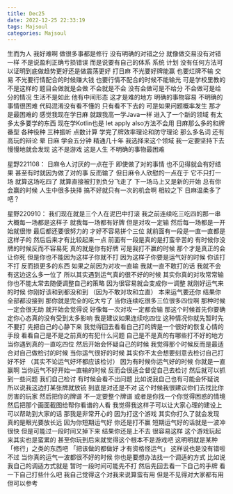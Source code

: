 ```yaml
---
title: Dec25
date: 2022-12-25 22:33:19
tags: Majsoul
categories: Majsoul
---
```


生而为人 我好难啊
做很多事都是修行 没有明确的对错之分
就像做交易没有对错一样 不是说盈利正确亏损错误
而是说要有自己的体系 系统 计划
没有任何方法可以证明到底做趋势更好还是做震荡更好
打日麻 不光要好牌能赢 也要烂牌不输
交易 不光要行情配合的时候赚大钱 也要行情不配合的时候不能输光
可是学校里教的不是这样的 题目会做就是会做 不会就是不会
没有会做可是不给分 不会做可是给分的情况
生活不是如此 他有中间形态 这才是难的地方
明确的事物容易 不明确的事情很困难
代码混淆没有看不懂的 只有看不下去的
可是如果问题概率发生 那才是最困难的
感觉我现在学日麻 就跟我高一学Java一样
进入了一个新的领域 有太多太多要学的东西
现在学Kotlin也是 let apply also方法不会用
日麻那么多的和牌番型 各种役种 三种振听 点数计算
学完了牌效率理论和防守理论 那么多名词 还有高玩的辩论 晕
日麻 学会五分钟 精通几十年 我选择来这个领域 我一定要坚持下去
慢慢地就会发现 这不是游戏 这是人生 不明确的事物最困难

星野221108：
日麻令人讨厌的一点在于
即使做了对的事情
也不见得就会有好结果
甚至有时就因为做了对的事
反而输了
但日麻令人欣慰的一点在于
它不只打一场
就算这场吃四了
就算直接被打到负分飞走了
下一场马上又是新的开始
总有你会赢的时候
人生中很多抉择
搞不好就只有一次的机会啊
相较之下
日麻温柔多了吧？

星野220910：
我们现在就是三个人在泥巴中打滚
我之前连续吃三吃四的那一串 大概每一场都是这样子
就我每一场都有好牌 但是对攻一定输
然后每一场都是一开始就很惨 最后都还要很努力的 才好不容易拼个三位
就前面有一段是一直一直都是这样子的 然后后来才有比较起来一点
前面有一段是真的是打蛮辛苦的
有时候你没牌的时候反而不容易死
真的就是你有好牌 可是我打不赢的时候 那个才是真正的会让你死
但是你也不能因为这样子你就不打
因为这样子你要是运气好的时候 你该打不打 反而损更多的东西
如果之前因为对攻一直输 我就一直不敢打的话 我就不会有这边这么多一位了
所以其实遇到运气真的很不好的时候 其实你真的对攻常常输
    你也不能太常去随便调整自己的策略
因为很容易就会变成你一调整 就刚好运气来的时候
    你刚好该和到都没和到 （因为不敢对攻和立直）
本来运气要还你 结果你全部都没接到 那你就是完全的吃大亏了
当你连续吃很多三位很多四位啊 那种时候一定会很无助
就开始会觉得说 好像每一次对攻一定都会输
那这个时候首先你要确定你心态真的没有受到太多影响
我是建议如果连续吃四位 这种情况你就先暂时先不要打 先把自己的心静下来
我觉得回去看看自己打的牌是一个很好的恢复心情的手段
看看自己是不是之前真的有犯什么问题 自己是不是真的有哪些打不好的地方
当你遇到真的一直吃四位 然后开始会怀疑自己的时候
    我觉得那个时候反而是最适合对自己做检讨的时候
当你运气很好的时候 其实你不太会想要刻意去检讨自己打好不好
（其实不论运气好坏都应该检讨）
因为有时候你运气好的时候 你就是一直赢啊
当你运气不好开始一直输的时候 反而会很适合督促自己去检讨
然后就可以抓到一些问题
我们自己检讨 有时候会看不出问题
比如说我自己也有可能会怀疑说
所以说我这边打某张牌就放铳 到底是对还是不对
这个时候我很建议你们去找比你厉害的玩家
然后把你的牌谱 不一定要整个牌谱 或者是你找一个你觉得困惑的情境
    然后把那个画面截图给帮你看谱的人看
我觉得我这样子可以让大家心理的建设上 可以帮助到大家的话
    那我是非常开心的
因为打这个游戏 其实你打久了就会发现 真的是眼光要放长远
因为你短期运气好 你还是打不赢
短期运气好的话就是一波冲很快 但是可能过一段时间又掉下来
结果你还是上不去 很容易这样 这个游戏玩起来其实也是蛮累的
甚至你玩到后来就觉得这个根本不是游戏吧
    这明明就是某种「修行」之类的东西吧
「把该做的都做好 才有资格怪运气」 这样说也是没有错啦
不过 当你真的运气一波都很不好的时候 你也是要想办法找一个调适的方式
比如说我自己的调适方式就是 暂时一段时间可能先不打
    然后先回去看一下自己的手牌 看一下自己打些什么吧
我自己觉得这个对我来说算蛮有用 但是不见得对大家都有用 但可以参考


